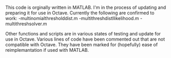 This code is orginally written in MATLAB. I'm in the process of updating and preparing it for use in Octave. Currently the following are confirmed to work:
-multinomialthresholddist.m
-multithreshdistllikelihood.m
-multithreshsolver.m

Other functions and scripts are in various states of testing and update for use in Octave. Various lines of code have been commented out that are not compatible with Octave. They have been marked for (hopefully) ease of reimplemantation if used with MATLAB.
